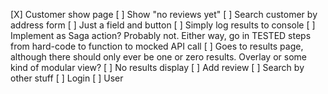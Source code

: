 [X] Customer show page
[ ] Show "no reviews yet"
[ ] Search customer by address form
[ ] Just a field and button
[ ] Simply log results to console
[ ] Implement as Saga action? Probably not. Either way, go in TESTED steps from hard-code to function to mocked API call
[ ] Goes to results page, although there should only ever be one or zero results. Overlay or some kind of modular view?
[ ] No results display
[ ] Add review
[ ] Search by other stuff
[ ] Login
[ ] User

